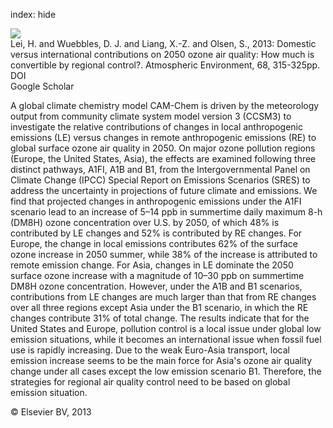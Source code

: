 index: hide

<div class="Citation">
    <div class="Citation-thumb CitationThumb-linked"  data-href="https://doi.org/10.1016/j.atmosenv.2012.12.002">
      <img src="https://static.claimspace.cloud/climate-study-static/refs/thumbs/11/Lei_et_al_2013-thumb.png" />
    </div>

  <div class="Citation-body">
    <div class="Citation-text">Lei, H. and Wuebbles, D. J. and Liang, X.-Z. and Olsen, S., 2013: Domestic versus international contributions on 2050 ozone air quality: How much is convertible by regional control?. <span class="Article-journal">Atmospheric Environment, </span><span class="Article-volume">68, </span>315-325pp.</div>
    <div class="Citation-links">
      <div class="CitationLink" data-href="https://doi.org/10.1016/j.atmosenv.2012.12.002">
        <div class="CitationLink-icon CitationLink-Doi"></div>
        <div class="CitationLink-text">DOI</div>
      </div>
      <div class="CitationLink" data-href="https://scholar.google.com/scholar?q=10.1016/j.atmosenv.2012.12.002">
        <div class="CitationLink-icon CitationLink-Scholar"></div>
        <div class="CitationLink-text">Google Scholar</div>
      </div>
    </div>
  </div>
</div>

A global climate chemistry model CAM-Chem is driven by the meteorology output from community climate system model version 3 (CCSM3) to investigate the relative contributions of changes in local anthropogenic emissions (LE) versus changes in remote anthropogenic emissions (RE) to global surface ozone air quality in 2050. On major ozone pollution regions (Europe, the United States, Asia), the effects are examined following three distinct pathways, A1FI, A1B and B1, from the Intergovernmental Panel on Climate Change (IPCC) Special Report on Emissions Scenarios (SRES) to address the uncertainty in projections of future climate and emissions. We find that projected changes in anthropogenic emissions under the A1FI scenario lead to an increase of 5–14 ppb in summertime daily maximum 8-h (DM8H) ozone concentration over U.S. by 2050, of which 48% is contributed by LE changes and 52% is contributed by RE changes. For Europe, the change in local emissions contributes 62% of the surface ozone increase in 2050 summer, while 38% of the increase is attributed to remote emission change. For Asia, changes in LE dominate the 2050 surface ozone increase with a magnitude of 10–30 ppb on summertime DM8H ozone concentration. However, under the A1B and B1 scenarios, contributions from LE changes are much larger than that from RE changes over all three regions except Asia under the B1 scenario, in which the RE changes contribute 31% of total change. The results indicate that for the United States and Europe, pollution control is a local issue under global low emission situations, while it becomes an international issue when fossil fuel use is rapidly increasing. Due to the weak Euro-Asia transport, local emission increase seems to be the main force for Asia's ozone air quality change under all cases except the low emission scenario B1. Therefore, the strategies for regional air quality control need to be based on global emission situation.

<div class="Citation-copy">
&copy; Elsevier BV, 2013
</div>